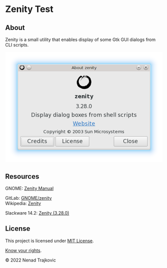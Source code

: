 # Zenity Test

## About
Zenity is a small utility that enables display of some Gtk GUI dialogs from CLI scripts.

<a href="about-zenity.png?raw=true" title="Open image"><img src="about-zenity.png"></a>

## Resources
GNOME: [Zenity Manual](https://help.gnome.org/users/zenity/stable/ "Zenity Manual - GNOME Help")

GitLab: [GNOME/zenity](https://gitlab.gnome.org/GNOME/zenity "GNOME / zenity - GitLab")<br>
Wikipedia: [Zenity](https://en.wikipedia.org/wiki/Zenity "Zenity - Wikipedia")

Slackware 14.2: [Zenity (3.28.0)](https://slackbuilds.org/repository/14.2/desktop/zenity/ "Zenity - SBo")

## License
This project is licensed under [MIT License](LICENSE "Read the LICENSE file").

[Know your rights](https://choosealicense.com/licenses/mit/ "Read about MIT License permissions").

&copy; 2022 Nenad Trajkovic

